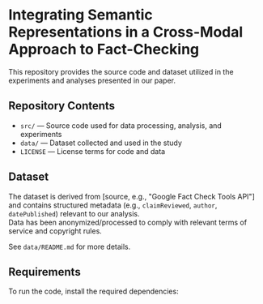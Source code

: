 # Integrating Semantic Representations in a Cross-Modal Approach to Fact-Checking

This repository provides the source code and dataset utilized in the experiments and analyses presented in our paper.

## Repository Contents

- `src/` — Source code used for data processing, analysis, and experiments  
- `data/` — Dataset collected and used in the study
- `LICENSE` — License terms for code and data

## Dataset

The dataset is derived from [source, e.g., "Google Fact Check Tools API"] and contains structured metadata (e.g., `claimReviewed`, `author`, `datePublished`) relevant to our analysis.  
Data has been anonymized/processed to comply with relevant terms of service and copyright rules.

See `data/README.md` for more details.

## Requirements

To run the code, install the required dependencies:

